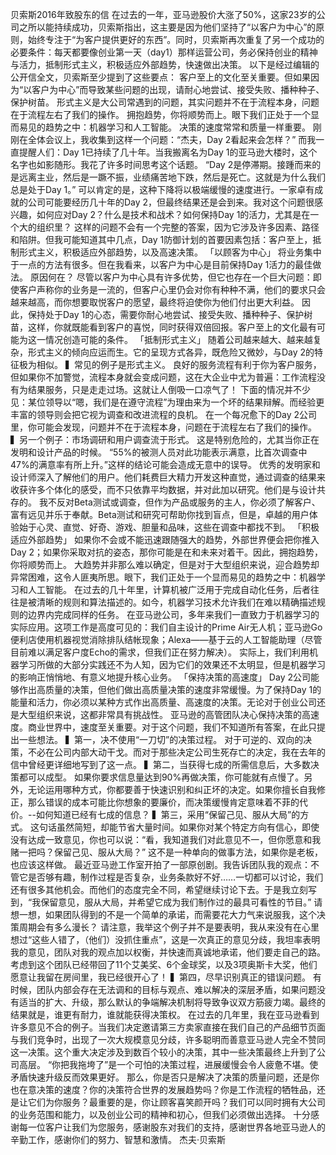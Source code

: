 贝索斯2016年致股东的信
在过去的一年，亚马逊股价大涨了50%，这家23岁的公司之所以能持续成功，贝索斯指出，这主要是因为他们坚持了“以客户为中心”的原则，始终专注于“为客户提供更好的东西”。同时，贝索斯再次重复了另一个成功的必要条件：每天都要像创业第一天（day1）那样运营公司，务必保持创业的精神与活力，抵制形式主义，积极适应外部趋势，快速做出决策。
以下是经过编辑的公开信全文，贝索斯至少提到了这些要点：
客户至上的文化至关重要。但如果因为“以客户为中心”而导致某些问题的出现，请耐心地尝试、接受失败、播种种子、保护树苗。
形式主义是大公司常遇到的问题，其实问题并不在于流程本身，问题在于流程左右了我们的操作。
拥抱趋势，你将顺势而上。眼下我们正处于一个显而易见的趋势之中：机器学习和人工智能。
决策的速度常常和质量一样重要。
刚刚在全体会议上，我收集到这样一个问题：“杰夫，Day 2看起来会怎样？”
而我一直提醒人们：Day 1已持续了几十年。当我搬离名为Day 1的亚马逊大楼时，这个名字也如影随形。我花了许多时间思考这个话题。
“Day 2是停滞期。接踵而来的是远离主业，然后是一蹶不振，业绩痛苦地下跌，然后是死亡。这就是为什么我们总是处于Day 1。”
可以肯定的是，这种下降将以极端缓慢的速度进行。一家卓有成就的公司可能要经历几十年的Day 2，但最终结果还是会到来。我对这个问题很感兴趣，如何应对Day 2？什么是技术和战术？如何保持Day 1的活力，尤其是在一个大的组织里？
这样的问题不会有一个完整的答案，因为它涉及许多因素、路径和陷阱。但我可能知道其中几点，Day 1防御计划的首要因素包括：客户至上，抵制形式主义，积极适应外部趋势，以及高速决策。
「以顾客为中心」
将业务集中于一点的方法有很多。但在我看来，以客户为中心是目前保持Day 1活力的最佳做法。
原因何在？
尽管以客户为中心具有许多优势，但它也存在一个巨大问题：即使客户声称你的业务是一流的，但客户心里仍会对你有种种不满，他们的要求只会越来越高，而你想要取悦客户的愿望，最终将迫使你为他们付出更大利益。
因此，保持处于Day 1的心态，需要你耐心地尝试、接受失败、播种种子、保护树苗，这样，你就既能看到客户的喜悦，同时获得双倍回报。客户至上的文化最有可能为这一情况创造可能的条件。
「抵制形式主义」
随着公司越来越大、越来越复杂，形式主义的倾向应运而生。它的呈现方式各异，既危险又微妙，与Day 2的特征极为相似。
▍常见的例子是形式主义。
良好的服务流程有利于你为客户服务，但如果你不加警觉，流程本身就会变成问题，这在大企业中尤为普遍：工作流程没有为结果服务，只是走走过场。这就让人倒吸一口凉气了！
下面的情况并不少见：某位领导以“嗯，我们是在遵守流程”为理由来为一个坏的结果辩解。而经验更丰富的领导则会把它视为调查和改进流程的良机。
在一个每况愈下的Day 2公司里，你可能会发现，问题并不在于流程本身，问题在于流程左右了我们的操作。
▍另一个例子：市场调研和用户调查流于形式。
这是特别危险的，尤其当你正在发明和设计产品的时候。
“55%的被测人员对此功能表示满意，比首次调查中47%的满意率有所上升。”这样的结论可能会造成无意中的误导。
优秀的发明家和设计师深入了解他们的用户。他们耗费巨大精力开发这种直觉，通过调查的结果来收获许多个体化的感受，而不只依靠平均数据，并对此加以研究。他们是与设计共存的。
我不反对Beta测试或调查，但作为产品或服务的主人，你必须了解客户、富有远见并乐于奉献。Beta测试和研究可帮助你找到盲点，但是，卓越的用户体验始于心灵、直觉、好奇、游戏、胆量和品味，这些在调查中都找不到。
「积极适应外部趋势」
如果你不会或不能迅速跟随强大的趋势，外部世界便会把你推入Day 2；如果你采取对抗的姿态，那你可能是在和未来对着干。因此，拥抱趋势，你将顺势而上。
大趋势并非那么难以确定，但是对于大型组织来说，迎合趋势却异常困难，这令人匪夷所思。眼下，我们正处于一个显而易见的趋势之中：机器学习和人工智能。
在过去的几十年里，计算机被广泛用于完成自动化任务，后者往往是被清晰的规则和算法描述的。如今，机器学习技术允许我们在难以精确描述规则的边界内完成同样的任务。
在亚马逊公司，多年来我们一直致力于机器学习的实际应用。这项工作是高度可见的：我们自主设计的Prime Air无人机；亚马逊Go便利店使用机器视觉消除排队结帐现象；Alexa——基于云的人工智能助理（尽管目前难以满足客户度Echo的需求，但我们正在努力解决）。
实际上，我们利用机器学习所做的大部分实践还不为人知，因为它们的效果还不太明显，但是机器学习的影响正悄悄地、有意义地提升核心业务。
「保持决策的高速度」
Day 2公司能够作出高质量的决策，但他们做出高质量决策的速度非常缓慢。为了保持Day 1的能量和活力，你必须以某种方式作出高质量、高速度的决策。无论对于创业公司还是大型组织来说，这都非常具有挑战性。
亚马逊的高管团队决心保持决策的高速度。商业世界中，速度至关重要。对于这个问题，我们不知道所有答案，在此只提出一些想法。
▍第一，决不使用“一刀切”的决策过程。
对于可逆的、双向的决策，不必在公司内部大动干戈。而对于那些决定公司生死存亡的决定，我在去年的信中曾经更详细地写到了这一点。
▍第二，当获得七成的所需信息后，大多数决策都可以成型。
如果你要求信息量达到90%再做决策，你可能就有点慢了。另外，无论运用哪种方式，你都要善于快速识别和纠正坏的决定。如果你擅长自我修正，那么错误的成本可能比你想象的要廉价，而决策缓慢肯定意味着不菲的代价。--如何知道已经有七成的信息？
▍第三，采用“保留己见、服从大局”的方式。
这句话虽然简短，却能节省大量时间。如果你对某个特定方向有信心，即使没有达成一致意见，你也可以说：“看，我知道我们对此意见不一，但你愿意和我赌一把吗？保留己见、服从大局？”
这不是一种单向的做事方法，如果你是老板，也应该这样做。
最近亚马逊工作室开拍了一部原创剧。我告诉团队我的观点：不管它是否够有趣，制作过程是否复杂，业务条款好不好……一切都可以讨论，我们还有很多其他机会。而他们的态度完全不同，希望继续讨论下去。于是我立刻写到，“我保留意见，服从大局，并希望它成为我们制作过的最具可看性的节目。”
请想一想，如果团队得到的不是一个简单的承诺，而需要花大力气来说服我，这个决策周期会有多么漫长？
请注意，我举这个例子并不是要表明，我从来没有在心里想过“这些人错了，（他们）没抓住重点”，这是一次真正的意见分歧，我坦率表明我的意见，团队对我的观点加以权衡，并快速而真诚地承诺，他们要走自己的路。考虑到这个团队已经带回了11个艾美奖、6个金球奖，以及3项奥斯卡大奖，他们愿意让我留在房间里，我已经很开心了！
▍第四，尽早识别真正的错误问题。
有时候，团队内部会存在无法调和的目标与观点、难以解决的深层矛盾，如果问题没有适当的扩大、升级，那么默认的争端解决机制将导致争议双方筋疲力竭。最终的结果就是，谁更有耐力，谁就能获得决策权。
在过去的几年里，我在亚马逊看到许多意见不合的例子。当我们决定邀请第三方卖家直接在我们自己的产品细节页面与我们竞争时，出现了一次大规模意见分歧，许多聪明而善意亚马逊人完全不赞同这一决策。这个重大决定涉及到数百个较小的决策，其中一些决策最终上升到了公司高层。
“你把我拖垮了”是一个可怕的决策过程，进展缓慢会令人疲惫不堪。使矛盾快速升级反而效果更好。
那么，你是否只是解决了决策的质量问题，还是你也在意决策的速度？你的决策符合世界的发展趋势吗？你是工作流程的牺牲品，还是让它们为你服务？最重要的是，你让顾客喜笑颜开吗？我们可以同时拥有大公司的业务范围和能力，以及创业公司的精神和初心，但我们必须做出选择。
十分感谢每一位客户让我们为您服务，感谢股东对我们的支持，感谢世界各地亚马逊人的辛勤工作，感谢你们的努力、智慧和激情。
杰夫·贝索斯
